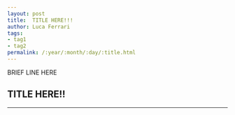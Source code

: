 ```yaml
---
layout: post
title:  TITLE HERE!!!
author: Luca Ferrari
tags:
- tag1
- tag2
permalink: /:year/:month/:day/:title.html
---
```

BRIEF LINE HERE

## TITLE HERE!!
-----
